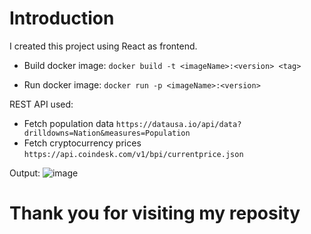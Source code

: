 # Introduction
I created this project using React as frontend.

- Build docker image: `docker build -t <imageName>:<version> <tag>`

- Run docker image: `docker run -p <imageName>:<version>`

REST API used:
- Fetch population data `https://datausa.io/api/data?drilldowns=Nation&measures=Population`
- Fetch cryptocurrency prices `https://api.coindesk.com/v1/bpi/currentprice.json`

Output:
![image](https://github.com/naveen5655/Frontend-Assignemnt/assets/89301294/629455e3-2cf9-4bc0-a826-8866d5589ba5)

# Thank you for visiting my reposity
